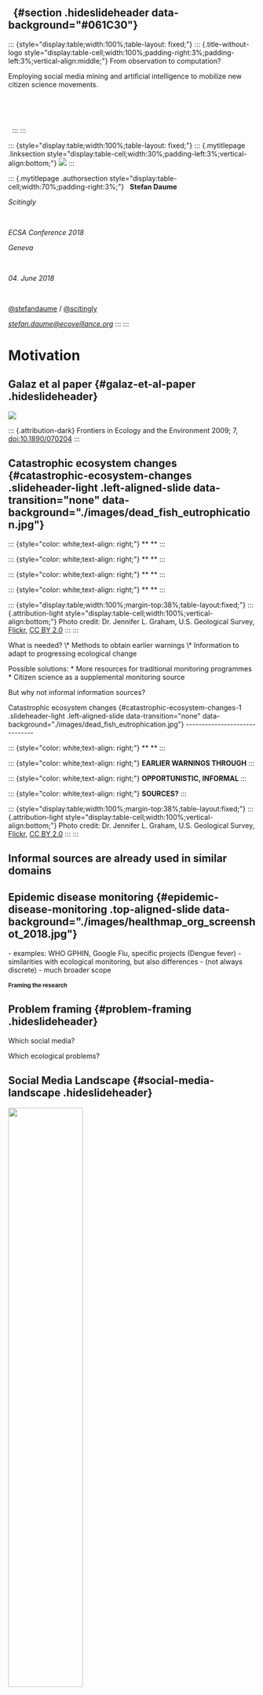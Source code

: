   {#section .hideslideheader data-background="#061C30"}
-

::: {style="display:table;width:100%;table-layout: fixed;"}
::: {.title-without-logo style="display:table-cell;width:100%;padding-right:3%;padding-left:3%;vertical-align:middle;"}
From observation to computation?

Employing social media mining and artificial intelligence to mobilize
new citizen science movements.

 

 

 
:::
:::

::: {style="display:table;width:100%;table-layout: fixed;"}
::: {.mytitlepage .linksection style="display:table-cell;width:30%;padding-left:3%;vertical-align:bottom;"}
[![](images/logo1_blue_white.png)](https://scitingly.net)
:::

::: {.mytitlepage .authorsection style="display:table-cell;width:70%;padding-right:3%;"}
  **Stefan Daume**

*Scitingly*

 

*ECSA Conference 2018*

*Geneva*

 

*04. June 2018*

 

[\@stefandaume](https://twitter.com/stefandaume) /
[\@scitingly](https://twitter.com/scitingly)

*<stefan.daume@ecoveillance.org>*
:::
:::

Motivation
==========

Galaz et al paper {#galaz-et-al-paper .hideslideheader}
-----------------

![](images/Galaz_FEE_2009_screenshot.jpg)

::: {.attribution-dark}
Frontiers in Ecology and the Environment 2009; 7,
[doi:10.1890/070204](https://esajournals.onlinelibrary.wiley.com/doi/abs/10.1890/070204)
:::

Catastrophic ecosystem changes {#catastrophic-ecosystem-changes .slideheader-light .left-aligned-slide data-transition="none" data-background="./images/dead_fish_eutrophication.jpg"}
------------------------------

::: {style="color: white;text-align: right;"}
** **
:::

::: {style="color: white;text-align: right;"}
** **
:::

::: {style="color: white;text-align: right;"}
** **
:::

::: {style="color: white;text-align: right;"}
** **
:::

::: {style="display:table;width:100%;margin-top:38%;table-layout:fixed;"}
::: {.attribution-light style="display:table-cell;width:100%;vertical-align:bottom;"}
Photo credit: Dr. Jennifer L. Graham, U.S. Geological Survey,
<a href="https://www.flickr.com/photos/48722974@N07/5120831376">Flickr</a>,
<a href="https://creativecommons.org/licenses/by/2.0/">CC BY 2.0</a>
:::
:::

<aside class="notes">
What is needed? \* Methods to obtain earlier warnings \* Information to
adapt to progressing ecological change

Possible solutions: \* More resources for traditional monitoring
programmes \* Citizen science as a supplemental monitoring source

But why not informal information sources?
<aside>
Catastrophic ecosystem changes {#catastrophic-ecosystem-changes-1 .slideheader-light .left-aligned-slide data-transition="none" data-background="./images/dead_fish_eutrophication.jpg"}
------------------------------

::: {style="color: white;text-align: right;"}
** **
:::

::: {style="color: white;text-align: right;"}
**EARLIER WARNINGS THROUGH**
:::

::: {style="color: white;text-align: right;"}
**OPPORTUNISTIC, INFORMAL**
:::

::: {style="color: white;text-align: right;"}
**SOURCES?**
:::

::: {style="display:table;width:100%;margin-top:38%;table-layout:fixed;"}
::: {.attribution-light style="display:table-cell;width:100%;vertical-align:bottom;"}
Photo credit: Dr. Jennifer L. Graham, U.S. Geological Survey,
<a href="https://www.flickr.com/photos/48722974@N07/5120831376">Flickr</a>,
<a href="https://creativecommons.org/licenses/by/2.0/">CC BY 2.0</a>
:::
:::

Informal sources are already used in similar domains
----------------------------------------------------

Epidemic disease monitoring {#epidemic-disease-monitoring .top-aligned-slide data-background="./images/healthmap_org_screenshot_2018.jpg"}
---------------------------

<aside class="notes">
-   examples: WHO GPHIN, Google Flu, specific projects (Dengue fever)
-   similarities with ecological monitoring, but also differences
    -   (not always discrete)
    -   much broader scope
        <aside>

Framing the research
====================

Problem framing {#problem-framing .hideslideheader}
---------------

Which social media?

Which ecological problems?

Social Media Landscape {#social-media-landscape .hideslideheader}
----------------------

<img src="images/social_media_landscape_2017.jpeg" width="55%" />

::: {.attribution-dark}
Source:
<a href="https://fredcavazza.net/2017/04/19/social-media-landscape-2017/">https://fredcavazza.net/2017/04/19/social-media-landscape-2017/</a>
:::

Choice: Twitter
---------------

::: {style="display:table;width:100%;table-layout:fixed;vertical-align:center;"}
::: {style="display:table-cell;width:100%;"}
![](images/Twitter_Logo_Blue.png)
:::
:::

Choice: Invasive Alien Species {#choice-invasive-alien-species data-background="./images/asian_carp_by_nerissa_michaels.jpg"}
------------------------------

::: {style="display:table;width:100%;margin-top:60%;table-layout:fixed;"}
::: {.attribution-light style="display:table-cell;width:100%;vertical-align:bottom;"}
© <a href="http://wwx.inhs.illinois.edu/fieldstations/irbs/">Nerissa
Michaels, Illinois River Station</a>
:::
:::

<aside class="notes">
-   Drivers and indicators of ecosystem change
-   Ecological, economic and security significance
-   Recognizable by non-experts
-   Often notable and discrete events
-   Subject of "traditional" ecological monitoring

</aside>
Data collection
===============

Ecoveillance platform
---------------------

<img src="images/ecoveillance_platform_screenshot.jpg" width="65%" />

<aside class="notes">
-   key purpose
-   functions

</aside>
So, what were the results?
==========================

Sample Tweets
-------------

<blockquote class="twitter-tweet" data-lang="en" data-align="center">
<p lang="en" dir="ltr">
Please keep children and animals away from hairy caterpillars and their
nests in oak trees. This will help avoid avoid itching skin rashes and
other health problems caused by oak processionary moth caterpillars.
<a href="https://t.co/DFFY34h51D">https://t.co/DFFY34h51D</a>
<a href="https://t.co/KiPpP3bSLr">pic.twitter.com/KiPpP3bSLr</a>
</p>
--- EalingCouncil (@EalingCouncil)
<a href="https://twitter.com/EalingCouncil/status/997748807050956800?ref_src=twsrc%5Etfw">May
19, 2018</a>
</blockquote>
<script async src="https://platform.twitter.com/widgets.js" charset="utf-8"></script>
Sample Tweets
-------------

<blockquote class="twitter-tweet" data-lang="en" data-width="280" data-align="center">
<p lang="en" dir="ltr">
First time I saw the oak processionary in action today. Quite impressive
phenomenon!
<a href="https://t.co/Lmo9s6LNqp">pic.twitter.com/Lmo9s6LNqp</a>
</p>
--- Home Turf Project (@HomeTurfProject)
<a href="https://twitter.com/HomeTurfProject/status/997217867870408704?ref_src=twsrc%5Etfw">May
17, 2018</a>
</blockquote>
<script async src="https://platform.twitter.com/widgets.js" charset="utf-8"></script>
Sample Tweets
-------------

<blockquote class="twitter-tweet" data-lang="en" data-align="center">
<p lang="en" dir="ltr">
How cute is this baby grey
<a href="https://twitter.com/hashtag/squirrel?src=hash&amp;ref_src=twsrc%5Etfw">\#squirrel</a>
in
<a href="https://twitter.com/ErddigNT?ref_src=twsrc%5Etfw">@ErddigNT</a>
country park today also saw my first comma
<a href="https://twitter.com/hashtag/butterfly?src=hash&amp;ref_src=twsrc%5Etfw">\#butterfly</a>
of the year and another speckled wood
<a href="https://twitter.com/savebutterflies?ref_src=twsrc%5Etfw">@savebutterflies</a>
<a href="https://twitter.com/Natures_Voice?ref_src=twsrc%5Etfw">@Natures_Voice</a>
<a href="https://twitter.com/North_Wales_WT?ref_src=twsrc%5Etfw">@North_Wales_WT</a>
<a href="https://twitter.com/LifeinNW?ref_src=twsrc%5Etfw">@LifeinNW</a>
<a href="https://twitter.com/AMAZlNGNATURE?ref_src=twsrc%5Etfw">@AMAZlNGNATURE</a>
<a href="https://t.co/r8p479WvDM">pic.twitter.com/r8p479WvDM</a>
</p>
--- Melissa Roberts (@smilingassasin)
<a href="https://twitter.com/smilingassasin/status/997486503348527104?ref_src=twsrc%5Etfw">May
18, 2018</a>
</blockquote>
<script async src="https://platform.twitter.com/widgets.js" charset="utf-8"></script>
Summary of results
------------------

-   Tweets are a rich source of **primary biodiversity observations** in
    general ([Daume,
    2016](https://www.sciencedirect.com/science/article/pii/S157495411500196X)).
-   **Singular observations** of invasive species prove valuable.
-   Distinctive **public perceptions** can be extracted.

Mobilise communities not data!
==============================

ECS example (step 1) {#ecs-example-step-1 .hideslideheader .top-aligned-slide data-transition="none"}
--------------------

::: {style="display:table;width:100%;table-layout: fixed;"}
::: {style="display:table-cell;width:50%;vertical-align:top;padding:1%;"}
<blockquote class="twitter-tweet" data-lang="en-gb" data-align="center">
<p lang="en" dir="ltr">
Saw this beautiful iridescent green bug today. Anyone know what it is?
<a href="https://t.co/kTWt8rG594">https://t.co/kTWt8rG594</a>
</p>
--- Lindsey Kuper (@lindsey)
<a href="https://twitter.com/lindsey/status/483808338015047680?ref_src=twsrc%5Etfw">1
July 2014</a>
</blockquote>
<script async src="https://platform.twitter.com/widgets.js" charset="utf-8"></script>
:::

::: {style="display:table-cell;width:50%;padding:1%;"}
:::
:::

ECS example (step 2) {#ecs-example-step-2 .hideslideheader .top-aligned-slide data-transition="none"}
--------------------

::: {style="display:table;width:100%;table-layout: fixed;"}
::: {style="display:table-cell;width:50%;vertical-align:top;padding:1%;"}
<blockquote class="twitter-tweet" data-lang="en-gb" data-align="center">
<p lang="en" dir="ltr">
Saw this beautiful iridescent green bug today. Anyone know what it is?
<a href="https://t.co/kTWt8rG594">https://t.co/kTWt8rG594</a>
</p>
--- Lindsey Kuper (@lindsey)
<a href="https://twitter.com/lindsey/status/483808338015047680?ref_src=twsrc%5Etfw">1
July 2014</a>
</blockquote>
<script async src="https://platform.twitter.com/widgets.js" charset="utf-8"></script>
:::

::: {style="display:table-cell;width:50%;padding:1%;"}
<blockquote class="twitter-tweet" data-conversation="none" data-align="center" data-lang="en-gb">
<p lang="en" dir="ltr">
<a href="https://twitter.com/lindsey?ref_src=twsrc%5Etfw">@lindsey</a>
no, but a google search-by-image might? Also, neat bug!
</p>
--- Allison Kaptur (@akaptur)
<a href="https://twitter.com/akaptur/status/483809094151987200?ref_src=twsrc%5Etfw">1
July 2014</a>
</blockquote>
<script async src="https://platform.twitter.com/widgets.js" charset="utf-8"></script>
:::
:::

ECS example (step 3) {#ecs-example-step-3 .hideslideheader .top-aligned-slide data-transition="none"}
--------------------

::: {style="display:table;width:100%;table-layout: fixed;"}
::: {style="display:table-cell;width:50%;vertical-align:top;padding:1%;"}
<blockquote class="twitter-tweet" data-lang="en-gb" data-align="center">
<p lang="en" dir="ltr">
Saw this beautiful iridescent green bug today. Anyone know what it is?
<a href="https://t.co/kTWt8rG594">https://t.co/kTWt8rG594</a>
</p>
--- Lindsey Kuper (@lindsey)
<a href="https://twitter.com/lindsey/status/483808338015047680?ref_src=twsrc%5Etfw">1
July 2014</a>
</blockquote>
<script async src="https://platform.twitter.com/widgets.js" charset="utf-8"></script>
:::

::: {style="display:table-cell;width:50%;padding:1%;"}
<blockquote class="twitter-tweet" data-lang="en-gb" data-align="center">
<p lang="en" dir="ltr">
<a href="https://twitter.com/akaptur?ref_src=twsrc%5Etfw">@akaptur</a>
<a href="https://twitter.com/lindsey?ref_src=twsrc%5Etfw">@lindsey</a>
That\'s a Tiger Beetle!
</p>
--- Ben Britttain (@Brittain_Ben)
<a href="https://twitter.com/Brittain_Ben/status/483812400835985408?ref_src=twsrc%5Etfw">1
July 2014</a>
</blockquote>
<script async src="https://platform.twitter.com/widgets.js" charset="utf-8"></script>
:::
:::

ECS example (step 4) {#ecs-example-step-4 .hideslideheader .top-aligned-slide data-transition="none"}
--------------------

::: {style="display:table;width:100%;table-layout: fixed;"}
::: {style="display:table-cell;width:50%;vertical-align:top;padding:1%;"}
<blockquote class="twitter-tweet" data-lang="en-gb" data-align="center">
<p lang="en" dir="ltr">
Saw this beautiful iridescent green bug today. Anyone know what it is?
<a href="https://t.co/kTWt8rG594">https://t.co/kTWt8rG594</a>
</p>
--- Lindsey Kuper (@lindsey)
<a href="https://twitter.com/lindsey/status/483808338015047680?ref_src=twsrc%5Etfw">1
July 2014</a>
</blockquote>
<script async src="https://platform.twitter.com/widgets.js" charset="utf-8"></script>
:::

::: {style="display:table-cell;width:50%;padding:1%;"}
<blockquote class="twitter-tweet" data-lang="en-gb" data-align="center">
<p lang="en" dir="ltr">
<a href="https://twitter.com/akaptur?ref_src=twsrc%5Etfw">@akaptur</a>
<a href="https://twitter.com/lindsey?ref_src=twsrc%5Etfw">@lindsey</a>
That\'s a Tiger Beetle!
</p>
--- Ben Britttain (@Brittain_Ben)
<a href="https://twitter.com/Brittain_Ben/status/483812400835985408?ref_src=twsrc%5Etfw">1
July 2014</a>
</blockquote>
<script async src="https://platform.twitter.com/widgets.js" charset="utf-8"></script>
<blockquote class="twitter-tweet" data-conversation="none" data-lang="en-gb">
<p lang="en" dir="ltr">
<a href="https://twitter.com/Brittain_Ben?ref_src=twsrc%5Etfw">@Brittain_Ben</a>
<a href="https://twitter.com/akaptur?ref_src=twsrc%5Etfw">@akaptur</a>
Thanks!
<a href="https://twitter.com/ndr_qef?ref_src=twsrc%5Etfw">@ndr_qef</a>
pointed me to
<a href="http://t.co/Y4oOvAfzfQ">http://t.co/Y4oOvAfzfQ</a>, but I think
my picture is prettier...
</p>
--- Lindsey Kuper (@lindsey)
<a href="https://twitter.com/lindsey/status/483814052192612352?ref_src=twsrc%5Etfw">1
July 2014</a>
</blockquote>
<script async src="https://platform.twitter.com/widgets.js" charset="utf-8"></script>
:::
:::

ECS example (step 5) {#ecs-example-step-5 .hideslideheader .top-aligned-slide data-transition="none"}
--------------------

::: {style="display:table;width:100%;table-layout: fixed;"}
::: {style="display:table-cell;width:50%;vertical-align:top;padding:1%;"}
<blockquote class="twitter-tweet" data-lang="en-gb" data-align="center">
<p lang="en" dir="ltr">
Saw this beautiful iridescent green bug today. Anyone know what it is?
<a href="https://t.co/kTWt8rG594">https://t.co/kTWt8rG594</a>
</p>
--- Lindsey Kuper (@lindsey)
<a href="https://twitter.com/lindsey/status/483808338015047680?ref_src=twsrc%5Etfw">1
July 2014</a>
</blockquote>
<script async src="https://platform.twitter.com/widgets.js" charset="utf-8"></script>
:::

::: {style="display:table-cell;width:50%;padding:1%;"}
<blockquote class="twitter-tweet" data-lang="en-gb" data-align="center" data-conversation="none">
<p lang="en" dir="ltr">
<a href="https://twitter.com/akaptur?ref_src=twsrc%5Etfw">@akaptur</a>
<a href="https://twitter.com/lindsey?ref_src=twsrc%5Etfw">@lindsey</a>
That\'s a Tiger Beetle!
</p>
--- Ben Britttain (@Brittain_Ben)
<a href="https://twitter.com/Brittain_Ben/status/483812400835985408?ref_src=twsrc%5Etfw">1
July 2014</a>
</blockquote>
<script async src="https://platform.twitter.com/widgets.js" charset="utf-8"></script>
<blockquote class="twitter-tweet" data-conversation="none" data-lang="en-gb">
<p lang="en" dir="ltr">
<a href="https://twitter.com/Brittain_Ben?ref_src=twsrc%5Etfw">@Brittain_Ben</a>
<a href="https://twitter.com/akaptur?ref_src=twsrc%5Etfw">@akaptur</a>
Thanks!
<a href="https://twitter.com/ndr_qef?ref_src=twsrc%5Etfw">@ndr_qef</a>
pointed me to
<a href="http://t.co/Y4oOvAfzfQ">http://t.co/Y4oOvAfzfQ</a>, but I think
my picture is prettier...
</p>
--- Lindsey Kuper (@lindsey)
<a href="https://twitter.com/lindsey/status/483814052192612352?ref_src=twsrc%5Etfw">1
July 2014</a>
</blockquote>
<script async src="https://platform.twitter.com/widgets.js" charset="utf-8"></script>
<blockquote class="twitter-tweet" data-conversation="none" data-lang="en-gb">
<p lang="en" dir="ltr">
<a href="https://twitter.com/lindsey?ref_src=twsrc%5Etfw">@lindsey</a>
<a href="https://twitter.com/akaptur?ref_src=twsrc%5Etfw">@akaptur</a>
<a href="https://twitter.com/ndr_qef?ref_src=twsrc%5Etfw">@ndr_qef</a>
I\'m gonna argue it is a Cicindela sexguttata.
<a href="http://t.co/otbd4cKjJW">http://t.co/otbd4cKjJW</a> :D
</p>
--- Ben Britttain (@Brittain_Ben)
<a href="https://twitter.com/Brittain_Ben/status/483817129917956098?ref_src=twsrc%5Etfw">1
July 2014</a>
</blockquote>
<script async src="https://platform.twitter.com/widgets.js" charset="utf-8"></script>
:::
:::

ECS example (step 6) {#ecs-example-step-6 .hideslideheader .top-aligned-slide data-transition="none"}
--------------------

::: {style="display:table;width:100%;table-layout: fixed;"}
::: {style="display:table-cell;width:50%;vertical-align:top;padding:1%;"}
<blockquote class="twitter-tweet" data-lang="en-gb" data-align="center">
<p lang="en" dir="ltr">
Saw this beautiful iridescent green bug today. Anyone know what it is?
<a href="https://t.co/kTWt8rG594">https://t.co/kTWt8rG594</a>
</p>
--- Lindsey Kuper (@lindsey)
<a href="https://twitter.com/lindsey/status/483808338015047680?ref_src=twsrc%5Etfw">1
July 2014</a>
</blockquote>
<script async src="https://platform.twitter.com/widgets.js" charset="utf-8"></script>
:::

::: {style="display:table-cell;width:50%;padding:1%;"}
<blockquote class="twitter-tweet" data-conversation="none" data-lang="en-gb">
<p lang="en" dir="ltr">
<a href="https://twitter.com/Brittain_Ben?ref_src=twsrc%5Etfw">@Brittain_Ben</a>
<a href="https://twitter.com/akaptur?ref_src=twsrc%5Etfw">@akaptur</a>
Thanks!
<a href="https://twitter.com/ndr_qef?ref_src=twsrc%5Etfw">@ndr_qef</a>
pointed me to
<a href="http://t.co/Y4oOvAfzfQ">http://t.co/Y4oOvAfzfQ</a>, but I think
my picture is prettier...
</p>
--- Lindsey Kuper (@lindsey)
<a href="https://twitter.com/lindsey/status/483814052192612352?ref_src=twsrc%5Etfw">1
July 2014</a>
</blockquote>
<script async src="https://platform.twitter.com/widgets.js" charset="utf-8"></script>
<blockquote class="twitter-tweet" data-conversation="none" data-lang="en-gb">
<p lang="en" dir="ltr">
<a href="https://twitter.com/lindsey?ref_src=twsrc%5Etfw">@lindsey</a>
<a href="https://twitter.com/akaptur?ref_src=twsrc%5Etfw">@akaptur</a>
<a href="https://twitter.com/ndr_qef?ref_src=twsrc%5Etfw">@ndr_qef</a>
I\'m gonna argue it is a Cicindela sexguttata.
<a href="http://t.co/otbd4cKjJW">http://t.co/otbd4cKjJW</a> :D
</p>
--- Ben Britttain (@Brittain_Ben)
<a href="https://twitter.com/Brittain_Ben/status/483817129917956098?ref_src=twsrc%5Etfw">1
July 2014</a>
</blockquote>
<script async src="https://platform.twitter.com/widgets.js" charset="utf-8"></script>
<blockquote class="twitter-tweet" data-conversation="none" data-lang="en-gb">
<p lang="en" dir="ltr">
<a href="https://twitter.com/Brittain_Ben?ref_src=twsrc%5Etfw">@Brittain_Ben</a>
<a href="https://twitter.com/akaptur?ref_src=twsrc%5Etfw">@akaptur</a>
<a href="https://twitter.com/ndr_qef?ref_src=twsrc%5Etfw">@ndr_qef</a>
Ooh, I think that\'s it! Thanks!
</p>
--- Lindsey Kuper (@lindsey)
<a href="https://twitter.com/lindsey/status/483817761680801792?ref_src=twsrc%5Etfw">1
July 2014</a>
</blockquote>
<script async src="https://platform.twitter.com/widgets.js" charset="utf-8"></script>
:::
:::

ECS example (step 7) {#ecs-example-step-7 .hideslideheader .top-aligned-slide data-transition="none"}
--------------------

::: {style="display:table;width:100%;table-layout: fixed;"}
::: {style="display:table-cell;width:50%;vertical-align:top;padding:1%;"}
<blockquote class="twitter-tweet" data-lang="en-gb" data-align="center">
<p lang="en" dir="ltr">
Saw this beautiful iridescent green bug today. Anyone know what it is?
<a href="https://t.co/kTWt8rG594">https://t.co/kTWt8rG594</a>
</p>
--- Lindsey Kuper (@lindsey)
<a href="https://twitter.com/lindsey/status/483808338015047680?ref_src=twsrc%5Etfw">1
July 2014</a>
</blockquote>
<script async src="https://platform.twitter.com/widgets.js" charset="utf-8"></script>
:::

::: {style="display:table-cell;width:50%;padding:1%;"}
<blockquote class="twitter-tweet" data-conversation="none" data-lang="en-gb">
<p lang="en" dir="ltr">
<a href="https://twitter.com/lindsey?ref_src=twsrc%5Etfw">@lindsey</a>
<a href="https://twitter.com/akaptur?ref_src=twsrc%5Etfw">@akaptur</a>
<a href="https://twitter.com/ndr_qef?ref_src=twsrc%5Etfw">@ndr_qef</a>
I\'m gonna argue it is a Cicindela sexguttata.
<a href="http://t.co/otbd4cKjJW">http://t.co/otbd4cKjJW</a> :D
</p>
--- Ben Britttain (@Brittain_Ben)
<a href="https://twitter.com/Brittain_Ben/status/483817129917956098?ref_src=twsrc%5Etfw">1
July 2014</a>
</blockquote>
<script async src="https://platform.twitter.com/widgets.js" charset="utf-8"></script>
<blockquote class="twitter-tweet" data-conversation="none" data-lang="en-gb">
<p lang="en" dir="ltr">
<a href="https://twitter.com/Brittain_Ben?ref_src=twsrc%5Etfw">@Brittain_Ben</a>
<a href="https://twitter.com/akaptur?ref_src=twsrc%5Etfw">@akaptur</a>
<a href="https://twitter.com/ndr_qef?ref_src=twsrc%5Etfw">@ndr_qef</a>
Ooh, I think that\'s it! Thanks!
</p>
--- Lindsey Kuper (@lindsey)
<a href="https://twitter.com/lindsey/status/483817761680801792?ref_src=twsrc%5Etfw">1
July 2014</a>
</blockquote>
<script async src="https://platform.twitter.com/widgets.js" charset="utf-8"></script>
<blockquote class="twitter-tweet" data-conversation="none" data-lang="en-gb">
<p lang="en" dir="ltr">
<a href="https://twitter.com/lindsey?ref_src=twsrc%5Etfw">@lindsey</a>
<a href="https://twitter.com/Brittain_Ben?ref_src=twsrc%5Etfw">@Brittain_Ben</a>
<a href="https://twitter.com/akaptur?ref_src=twsrc%5Etfw">@akaptur</a>
Indeed. (Number of spots not actually guaranteed; your critter happens
to sport eight spots.)
</p>
--- Andrew (@ndr_qef)
<a href="https://twitter.com/ndr_qef/status/483820359775703040?ref_src=twsrc%5Etfw">1
July 2014</a>
</blockquote>
<script async src="https://platform.twitter.com/widgets.js" charset="utf-8"></script>
:::
:::

ECS example (step 8) {#ecs-example-step-8 .hideslideheader .top-aligned-slide data-transition="none"}
--------------------

::: {style="display:table;width:100%;table-layout: fixed;"}
::: {style="display:table-cell;width:50%;vertical-align:top;padding:1%;"}
<blockquote class="twitter-tweet" data-lang="en-gb" data-align="center">
<p lang="en" dir="ltr">
Saw this beautiful iridescent green bug today. Anyone know what it is?
<a href="https://t.co/kTWt8rG594">https://t.co/kTWt8rG594</a>
</p>
--- Lindsey Kuper (@lindsey)
<a href="https://twitter.com/lindsey/status/483808338015047680?ref_src=twsrc%5Etfw">1
July 2014</a>
</blockquote>
<script async src="https://platform.twitter.com/widgets.js" charset="utf-8"></script>
:::

::: {style="display:table-cell;width:50%;padding:1%;"}
<blockquote class="twitter-tweet" data-conversation="none" data-lang="en-gb">
<p lang="en" dir="ltr">
<a href="https://twitter.com/Brittain_Ben?ref_src=twsrc%5Etfw">@Brittain_Ben</a>
<a href="https://twitter.com/akaptur?ref_src=twsrc%5Etfw">@akaptur</a>
<a href="https://twitter.com/ndr_qef?ref_src=twsrc%5Etfw">@ndr_qef</a>
Ooh, I think that\'s it! Thanks!
</p>
--- Lindsey Kuper (@lindsey)
<a href="https://twitter.com/lindsey/status/483817761680801792?ref_src=twsrc%5Etfw">1
July 2014</a>
</blockquote>
<script async src="https://platform.twitter.com/widgets.js" charset="utf-8"></script>
<blockquote class="twitter-tweet" data-conversation="none" data-lang="en-gb">
<p lang="en" dir="ltr">
<a href="https://twitter.com/lindsey?ref_src=twsrc%5Etfw">@lindsey</a>
<a href="https://twitter.com/Brittain_Ben?ref_src=twsrc%5Etfw">@Brittain_Ben</a>
<a href="https://twitter.com/akaptur?ref_src=twsrc%5Etfw">@akaptur</a>
Indeed. (Number of spots not actually guaranteed; your critter happens
to sport eight spots.)
</p>
--- Andrew (@ndr_qef)
<a href="https://twitter.com/ndr_qef/status/483820359775703040?ref_src=twsrc%5Etfw">1
July 2014</a>
</blockquote>
<script async src="https://platform.twitter.com/widgets.js" charset="utf-8"></script>
<blockquote class="twitter-tweet" data-conversation="none" data-lang="en-gb">
<p lang="en" dir="ltr">
<a href="https://twitter.com/ndr_qef?ref_src=twsrc%5Etfw">@ndr_qef</a>
<a href="https://twitter.com/Brittain_Ben?ref_src=twsrc%5Etfw">@Brittain_Ben</a>
<a href="https://twitter.com/akaptur?ref_src=twsrc%5Etfw">@akaptur</a>
Here\'s another with eight!
<a href="http://t.co/hIWDoDdSh9">http://t.co/hIWDoDdSh9</a> Article
edited: <a href="https://t.co/hfgbV8EeiC">https://t.co/hfgbV8EeiC</a>
\o/
</p>
--- Lindsey Kuper (@lindsey)
<a href="https://twitter.com/lindsey/status/483828472666542080?ref_src=twsrc%5Etfw">1
July 2014</a>
</blockquote>
<script async src="https://platform.twitter.com/widgets.js" charset="utf-8"></script>
:::
:::

"Embryonic Citizen Science Communities" {#embryonic-citizen-science-communities .hideslideheader}
---------------------------------------

-   These Twitter conversations are [**embryonic citizen science
    communities**](http://journals.plos.org/plosone/article?id=10.1371/journal.pone.0151387)
    (Daume & Galaz, 2016).

> -   Biodiversity data is **collected**, **shared**, **reviewed**,
>     **verified** and **annotated**.
> -   And than **forgotten**.

Socially computed data of high quality
--------------------------------------

Formalisation of interactions is required
-----------------------------------------

<aside class="notes">
Hence the collaboration with Edinburgh Informatics.
</aside>
Automatic annotation and evaluation of social computations
----------------------------------------------------------

-   Express these interactions with a [**social
    calculus**](https://eprints.soton.ac.uk/371943/) (Robertson et al,
    2014).
-   Automate the discovery and formal representation of these
    conversations.

<aside class="notes">
-   formalise generic calculus for verifying environmental observations
    -   automate the discovery and annotation of this information

</aside>
How can this be applied?
------------------------

-   To assess the reliability of environmental observations sourced from
    Twitter.
-   To compare with and assess other environmental data sources.
-   To provide seed data and communities for specific projects.

<aside class="notes">
-   can be applied to classic citsci platform patterns and other data
    sources; and thus helps to compare data sources
-   seed data and community for targeted projects (if user profiles are
    also formalised)

</aside>
Ecoveillance Application Scenario
---------------------------------

1.  Seed observation data
2.  Find micro-communities
3.  Store observation data and alert original community
4.  Invite community for **digital** curation of new data
5.  Invite community for **"analog"** data collection

<aside class="notes">
-   monitoring projects (examples currently explored: bumblebee, urban
    health, IAS, restoration)
-   relate to planned Ecoveillance platform

</aside>
Promising?
==========

Planned structure
-----------------

::: {style="display:table;width:100%;table-layout:fixed;vertical-align:center;"}
::: {style="display:table-cell;width:50%;font-size: 1.2em;"}
**scitingly.io**
:::

::: {style="display:table-cell;width:50%;vertical-align:middle;font-size: 1.2em;"}
**"Scitingly Labs"**
:::
:::

 

<img src="images/logo1_blue_white.png" width="35%" />

::: {style="display:table;width:100%;table-layout:fixed;vertical-align:center;font-size: 1.2em;"}
**Ecoveillance platform**
:::

Thank you!
==========

Colophon {#colophon .colophon}
--------

**"From observation to computation? - Employing social media mining and
artificial intelligence to mobilize new citizen science movements."** by
*Stefan Daume*

 

Presented at [ECSA Conference 2018](https://www.ecsa-conference.eu/) on
04. June 2018.

 

This presentation can be cited using: *doi:...*

 

**PRESENTATION DETAILS**

**Author/Affiliation:** Stefan Daume, Scitingly

**Presentation URL:**
<https://sdaume.github.io/2018-ECSA-Social-Computation>

**Presentation Handouts:**
<https://sdaume.github.io/2018-ECSA-Social-Computation/handouts>

**Presentation Source:** \[TBD\]

**Presentation PDF:** \[TBD\]

 

**CREDITS & LICENSES**

This presentation is delivered with the help of several free and open
source tools and libraries. It utilises the
[reveal.js](https://revealjs.com/) presentation framework and has been
created using [RMarkdown](https://rmarkdown.rstudio.com),
[knitr](https://yihui.name/knitr/), [RStudio](https://www.rstudio.com)
and [Pandoc](https://pandoc.org/).
[highlight.js](https://highlightjs.org) provides syntax highlighting for
code sections. PDF and JPG copies of this presentation were generated
with [DeckTape](https://github.com/astefanutti/decktape). Please note
the respective licenses of these tools and libraries.

 

If not noted and attributed otherwise, the contents (text, charts,
images) of this presentation are **Copyright © 2018 of the Author** and
provided under a *CC BY 4.0* public domain license.

Appendix
========

What is needed?
---------------

-   Methods to obtain earlier warnings
-   Information to adapt to progressing ecological change

Possible solutions
==================

More resources
--------------

For traditional environmental monitoring programmes.

Citizen science
---------------

As a supplemental environmental information source.

Shocks {#shocks .slideheader-light data-background="./images/rim_fire_2013.jpg"}
------

::: {style="display:table;width:100%;margin-top:65%;table-layout:fixed;"}
::: {.attribution-light style="display:table-cell;width:100%;vertical-align:bottom;"}
U.S. Department of Agriculture,
<a href="https://www.flickr.com/photos/41284017@N08/9599182665">Flickr
20130817-FS-UNK-0004</a>,
<a href="https://creativecommons.org/licenses/by/2.0/">CC BY 2.0</a>
:::
:::

Twitter properties
------------------

<div style="display:table;width:100%;table-layout:fixed;vertical-align:center;">
::: {style="display:table-cell;width:50%;"}
![](images/Twitter_Logo_Blue.png)
:::

<div style="display:table-cell;width:50%;vertical-align:middle;">
<ul>
<li>
Public
</li>
<li>
Non-reciprocal
</li>
<li>
Information-push network
</li>
<li>
Real-time
</li>
<li>
Low contribution hurdle
</li>
<li>
Open API
</li>
<li>
Large volume
</li>
</ul>
</div>
</div>
Ecological monitoring
---------------------

-   Broad spectrum of monitoring targets
-   Not only discrete events
-   Direct and indirect effects

Sample species
--------------

::: {style="display:table;width:100%;table-layout:fixed;vertical-align:center;"}
::: {style="display:table-cell;width:33%;"}
Eastern grey squirrel ![](images/1236px-Eastern_Grey_Squirrel.jpg)

::: {.attribution-dark style="position:relative"}
<a href="https://commons.wikimedia.org/wiki/File:Eastern_Grey_Squirrel.jpg">Wikimedia</a>,
<a href="https://commons.wikimedia.org/wiki/User:Tomfriedel">Birdphotos.com</a>,
<a href="https://creativecommons.org/licenses/by/3.0/deed.en">CC BY
3.0</a>
:::
:::

::: {style="display:table-cell;width:33%;"}
Oak processionary ![](images/Thaumetopoea_processionea_group.jpg)

::: {.attribution-dark style="position:relative"}
<a href="https://commons.wikimedia.org/wiki/File:Thaumetopoea_processionea,_closeup.JPG">Wikimedia</a>,
<a href="https://commons.wikimedia.org/wiki/User:Kleuske">Kleuske</a>,
<a href="https://creativecommons.org/licenses/by-sa/3.0/deed.en">CC
BY-SA 3.0</a>
:::
:::

::: {style="display:table-cell;width:33%;"}
Emerald ash borer ![](images/Adult_Emerald_Ash_Borer_on_a_penny.jpg)

::: {.attribution-dark style="position:relative"}
<a href="https://commons.wikimedia.org/wiki/File:Adult_Emerald_Ash_Borer_on_a_penny.jpg">Wikimedia</a>,
<a href="http://www.na.fs.fed.us/spfo/eab/img/img.htm">Forest Service,
USDA</a>
:::
:::
:::

Limitations
-----------

-   Tweets with exact geo-coordinates are rare.
-   Only "interesting" species are tweet-worthy.

High accuracy
-------------

76% correctly determined taxa, most at species level.

<img src="images/embcitsci_taxon_level.jpg" width="75%" />

::: {.attribution-dark}
<a href="https://doi.org/10.1371/journal.pone.0151387">Daume S, Galaz,
2016. PLoS ONE 11(3): e0151387. </a>
:::

Amateur-driven
--------------

<img src="images/embcitsci_contributors.jpg" width="100%" />

::: {.attribution-dark}
<a href="https://doi.org/10.1371/journal.pone.0151387">Daume S, Galaz,
2016. PLoS ONE 11(3): e0151387. </a>
:::

Next: signature projects
------------------------

-   Virtual Bumblebee Index
-   **IUCN**: Invasive species monitoring for species prioritised by the
    EU
-   **World Resources Institute**: community driven restoration of
    degraded forest

<aside class="notes">
(indicator species)
</aside>
